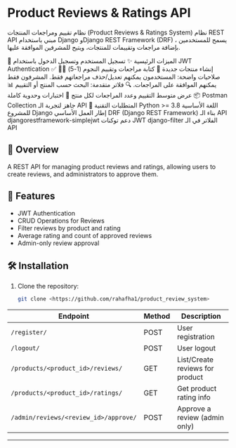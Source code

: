 # Product Reviews & Ratings API
نظام تقييم ومراجعات المنتجات (Product Reviews & Ratings System)
نظام REST API مبني باستخدام Django وDjango REST Framework (DRF) ، يسمح للمستخدمين بإضافة مراجعات وتقييمات للمنتجات، ويتيح للمشرفين الموافقة عليها.

🔧 الميزات الرئيسية
✨ تسجيل المستخدم وتسجيل الدخول باستخدام JWT Authentication
✅ إنشاء منتجات جديدة
💬 كتابة مراجعات وتقييم النجوم (1-5)
👮‍♂️ صلاحيات واضحة:
المستخدمون يمكنهم تعديل/حذف مراجعاتهم فقط.
المشرفون فقط يمكنهم الموافقة على المراجعات.
🔍 فلاتر متقدمة: البحث حسب المنتج أو التقييم
📊 عرض متوسط التقييم وعدد المراجعات لكل منتج
🧪 اختبارات وحدوية كاملة
📦 Postman Collection جاهز لتجربة الـ API
🧩 المتطلبات التقنية
Python >= 3.8
اللغة الأساسية للمشروع
Django
إطار العمل الأساسي
DRF (Django REST Framework)
بناء الـ API
djangorestframework-simplejwt
دعم توكنات JWT
django-filter
الفلاتر في الـ API
## 📖 Overview
A REST API for managing product reviews and ratings, allowing users to create reviews, and administrators to approve them.

## 🚀 Features
- JWT Authentication
- CRUD Operations for Reviews
- Filter reviews by product and rating
- Average rating and count of approved reviews
- Admin-only review approval

## 🛠️ Installation
1. Clone the repository:
   ```bash
   git clone <https://github.com/rahafha1/product_review_system>
| Endpoint                              | Method | Description                     |
| ------------------------------------- | ------ | ------------------------------- |
| `/register/`                          | POST   | User registration               |
| `/logout/`                            | POST   | User logout                     |
| `/products/<product_id>/reviews/`     | GET    | List/Create reviews for product |
| `/products/<product_id>/ratings/`     | GET    | Get product rating info         |
| `/admin/reviews/<review_id>/approve/` | POST   | Approve a review (admin only)   |


---


